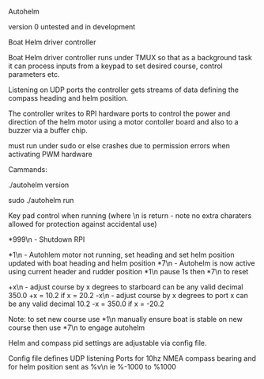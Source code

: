 Autohelm

version 0  untested and in development

Boat Helm driver controller

Boat Helm driver controller runs under TMUX so that as a background task it can
process inputs from a keypad to set desired course, control parameters etc.  

Listening on UDP ports the controller gets streams of data defining the compass heading and helm
position.

The controller writes to RPI hardware ports to control the power and direction of the
helm motor using a motor contoller board and also to a buzzer via a buffer chip.

must run under sudo or else crashes due to permission errors when activating PWM hardware

Cammands:

./autohelm version

sudo ./autohelm run

Key pad control when running (where \n is return - note no extra charaters allowed for protection against accidental use) 

*999\n   - Shutdown RPI

*1\n     - Autohlem motor not running, set heading and set helm position updated with boat heading and helm position
*7\n     - Autohelm is now active using current header and rudder position
            *1\n pause 1s then *7\n to reset

+x\n  - adjust course by x degrees to starboard can be any valid decimal  350.0 +x = 10.2 if x = 20.2
-x\n  - adjust course by x degrees to port x can be any valid decimal  10.2 -x = 350.0 if x = -20.2

Note: to set new course use *1\n manually ensure boat is stable on new course then use *7\n to engage autohelm

Helm and compass pid settings are adjustable via config file.

Config file defines UDP listening Ports for 10hz NMEA compass bearing and for helm position sent as %v\n ie %-1000 to %1000
